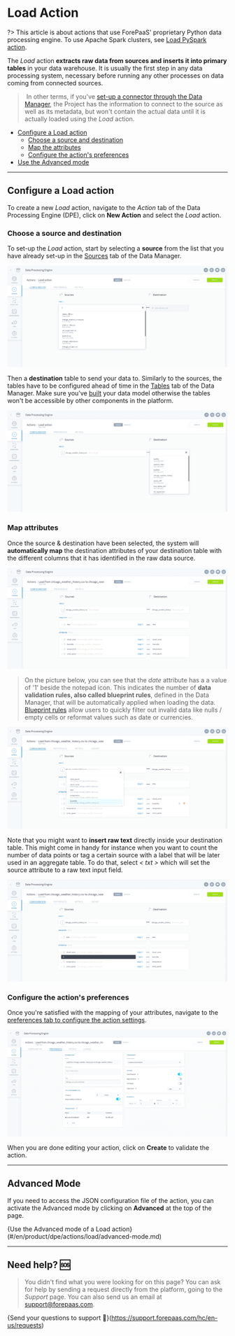 # Load Action

?> This article is about actions that use ForePaaS' proprietary Python data processing engine. To use Apache Spark clusters, see [Load PySpark action](/en/product/dpe/actions/load-pyspark/index).

The *Load* action **extracts raw data from sources and inserts it into primary tables** in your data warehouse. It is usually the first step in any data processing system, necessary before running any other processes on data coming from connected sources.

> In other terms, if you've [set-up a connector through the Data Manager](/en/product/data-manager/sources/index), the Project has the information to connect to the source as well as its metadata, but won't contain the actual data until it is actually loaded using the *Load* action.

* [Configure a Load action](/en/product/dpe/actions/load/index?id=configure-a-load-action)
  * [Choose a source and destination](/en/product/dpe/actions/load/index?id=choose-a-source-and-destination)
  * [Map the attributes](/en/product/dpe/actions/load/index?id=map-the-attributes)
  * [Configure the action's preferences](/en/product/dpe/actions/load/index?id=configure-the-action39s-preferences)
* [Use the Advanced mode](/en/product/dpe/actions/load/index?id=advanced-mode)

---
## Configure a Load action

To create a new *Load* action, navigate to the *Action* tab of the Data Processing Engine (DPE), click on **New Action** and select the *Load* action. 

### Choose a source and destination

To set-up the *Load* action, start by selecting a **source** from the list that you have already set-up in the [Sources](/en/product/data-manager/sources/index) tab of the Data Manager. 

![load-configure](picts/load-select-source.png)

Then a **destination** table to send your data to. Similarly to the sources, the tables have to be configured ahead of time in the [Tables](/en/product/data-manager/tables/index) tab of the Data Manager. Make sure you've [built](/en/product/data-manager/tables/table_interactions?id=build-table) your data model otherwise the tables won't be accessible by other components in the platform.

![load-configure](picts/load-select-destination.png)

### Map attributes

Once the source & destination have been selected, the system will **automatically map** the destination attributes of your destination table with the different columns that it has identified in the raw data source. 

![load-configure](picts/load-blueprint-rules.png)

> On the picture below, you can see that the *date* attribute has a a value of '1' beside the notepad icon. This indicates the number of **data validation rules, also called blueprint rules**, defined in the Data Manager, that will be automatically applied when loading the data. [Blueprint rules](/en/product/data-manager/analyzer/add-blueprint-rules) allow users to quickly filter out invalid data like nulls / empty cells or reformat values such as date or currencies.

![load-configure](picts/load-attribute-select.png)

Note that you might want to **insert raw text** directly inside your destination table. This might come in handy for instance when you want to count the number of data points or tag a certain source with a label that will be later used in an aggregate table. To do that, select *< txt >* which will set the source attribute to a raw text input field.

![load-configure](picts/load-attribute-txt.png)

### Configure the action's preferences

Once you're satisfied with the mapping of your attributes, navigate to the [preferences tab to configure the action settings](/en/product/dpe/actions/settings/index).

![load-configure](picts/load-settings.png)

When you are done editing your action, click on **Create** to validate the action. 

---
## Advanced Mode

If you need to access the JSON configuration file of the action, you can activate the Advanced mode by clicking on **Advanced** at the top of the page.

{Use the Advanced mode of a Load action}(#/en/product/dpe/actions/load/advanced-mode.md)


---
##  Need help? 🆘

> You didn't find what you were looking for on this page? You can ask for help by sending a request directly from the platform, going to the *Support* page. You can also send us an email at support@forepaas.com.

{Send your questions to support 🤔}(https://support.forepaas.com/hc/en-us/requests)
